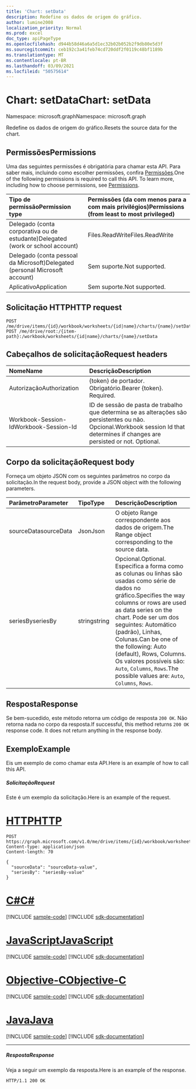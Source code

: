 ```yaml
---
title: 'Chart: setData'
description: Redefine os dados de origem do gráfico.
author: lumine2008
localization_priority: Normal
ms.prod: excel
doc_type: apiPageType
ms.openlocfilehash: d944b58d46a6a5d1ec32b02b052b2f9db80e5d3f
ms.sourcegitcommit: ceb192c3a41feb74cd720ddf2f0119c48bf1189b
ms.translationtype: MT
ms.contentlocale: pt-BR
ms.lasthandoff: 03/09/2021
ms.locfileid: "50575614"
---
```

# <a name="chart-setdata"></a><span data-ttu-id="de32c-103">Chart: setData</span><span class="sxs-lookup"><span data-stu-id="de32c-103">Chart: setData</span></span>

<span data-ttu-id="de32c-104">Namespace: microsoft.graph</span><span class="sxs-lookup"><span data-stu-id="de32c-104">Namespace: microsoft.graph</span></span>

<span data-ttu-id="de32c-105">Redefine os dados de origem do gráfico.</span><span class="sxs-lookup"><span data-stu-id="de32c-105">Resets the source data for the chart.</span></span>
## <a name="permissions"></a><span data-ttu-id="de32c-106">Permissões</span><span class="sxs-lookup"><span data-stu-id="de32c-106">Permissions</span></span>
<span data-ttu-id="de32c-p101">Uma das seguintes permissões é obrigatória para chamar esta API. Para saber mais, incluindo como escolher permissões, confira [Permissões](/graph/permissions-reference).</span><span class="sxs-lookup"><span data-stu-id="de32c-p101">One of the following permissions is required to call this API. To learn more, including how to choose permissions, see [Permissions](/graph/permissions-reference).</span></span>

|<span data-ttu-id="de32c-109">Tipo de permissão</span><span class="sxs-lookup"><span data-stu-id="de32c-109">Permission type</span></span>      | <span data-ttu-id="de32c-110">Permissões (da com menos para a com mais privilégios)</span><span class="sxs-lookup"><span data-stu-id="de32c-110">Permissions (from least to most privileged)</span></span>              |
|:--------------------|:---------------------------------------------------------|
|<span data-ttu-id="de32c-111">Delegado (conta corporativa ou de estudante)</span><span class="sxs-lookup"><span data-stu-id="de32c-111">Delegated (work or school account)</span></span> | <span data-ttu-id="de32c-112">Files.ReadWrite</span><span class="sxs-lookup"><span data-stu-id="de32c-112">Files.ReadWrite</span></span>    |
|<span data-ttu-id="de32c-113">Delegado (conta pessoal da Microsoft)</span><span class="sxs-lookup"><span data-stu-id="de32c-113">Delegated (personal Microsoft account)</span></span> | <span data-ttu-id="de32c-114">Sem suporte.</span><span class="sxs-lookup"><span data-stu-id="de32c-114">Not supported.</span></span>    |
|<span data-ttu-id="de32c-115">Aplicativo</span><span class="sxs-lookup"><span data-stu-id="de32c-115">Application</span></span> | <span data-ttu-id="de32c-116">Sem suporte.</span><span class="sxs-lookup"><span data-stu-id="de32c-116">Not supported.</span></span> |

## <a name="http-request"></a><span data-ttu-id="de32c-117">Solicitação HTTP</span><span class="sxs-lookup"><span data-stu-id="de32c-117">HTTP request</span></span>
<!-- { "blockType": "ignored" } -->
```http
POST /me/drive/items/{id}/workbook/worksheets/{id|name}/charts/{name}/setData
POST /me/drive/root:/{item-path}:/workbook/worksheets/{id|name}/charts/{name}/setData

```
## <a name="request-headers"></a><span data-ttu-id="de32c-118">Cabeçalhos de solicitação</span><span class="sxs-lookup"><span data-stu-id="de32c-118">Request headers</span></span>
| <span data-ttu-id="de32c-119">Nome</span><span class="sxs-lookup"><span data-stu-id="de32c-119">Name</span></span>       | <span data-ttu-id="de32c-120">Descrição</span><span class="sxs-lookup"><span data-stu-id="de32c-120">Description</span></span>|
|:---------------|:----------|
| <span data-ttu-id="de32c-121">Autorização</span><span class="sxs-lookup"><span data-stu-id="de32c-121">Authorization</span></span>  | <span data-ttu-id="de32c-p102">{token} de portador. Obrigatório.</span><span class="sxs-lookup"><span data-stu-id="de32c-p102">Bearer {token}. Required.</span></span> |
| <span data-ttu-id="de32c-124">Workbook-Session-Id</span><span class="sxs-lookup"><span data-stu-id="de32c-124">Workbook-Session-Id</span></span>  | <span data-ttu-id="de32c-p103">ID de sessão de pasta de trabalho que determina se as alterações são persistentes ou não. Opcional.</span><span class="sxs-lookup"><span data-stu-id="de32c-p103">Workbook session Id that determines if changes are persisted or not. Optional.</span></span>|

## <a name="request-body"></a><span data-ttu-id="de32c-127">Corpo da solicitação</span><span class="sxs-lookup"><span data-stu-id="de32c-127">Request body</span></span>
<span data-ttu-id="de32c-128">Forneça um objeto JSON com os seguintes parâmetros no corpo da solicitação.</span><span class="sxs-lookup"><span data-stu-id="de32c-128">In the request body, provide a JSON object with the following parameters.</span></span>

| <span data-ttu-id="de32c-129">Parâmetro</span><span class="sxs-lookup"><span data-stu-id="de32c-129">Parameter</span></span>    | <span data-ttu-id="de32c-130">Tipo</span><span class="sxs-lookup"><span data-stu-id="de32c-130">Type</span></span>   |<span data-ttu-id="de32c-131">Descrição</span><span class="sxs-lookup"><span data-stu-id="de32c-131">Description</span></span>|
|:---------------|:--------|:----------|
|<span data-ttu-id="de32c-132">sourceData</span><span class="sxs-lookup"><span data-stu-id="de32c-132">sourceData</span></span>|<span data-ttu-id="de32c-133">Json</span><span class="sxs-lookup"><span data-stu-id="de32c-133">Json</span></span>|<span data-ttu-id="de32c-134">O objeto Range correspondente aos dados de origem.</span><span class="sxs-lookup"><span data-stu-id="de32c-134">The Range object corresponding to the source data.</span></span>|
|<span data-ttu-id="de32c-135">seriesBy</span><span class="sxs-lookup"><span data-stu-id="de32c-135">seriesBy</span></span>|<span data-ttu-id="de32c-136">string</span><span class="sxs-lookup"><span data-stu-id="de32c-136">string</span></span>|<span data-ttu-id="de32c-137">Opcional.</span><span class="sxs-lookup"><span data-stu-id="de32c-137">Optional.</span></span> <span data-ttu-id="de32c-138">Especifica a forma como as colunas ou linhas são usadas como série de dados no gráfico.</span><span class="sxs-lookup"><span data-stu-id="de32c-138">Specifies the way columns or rows are used as data series on the chart.</span></span> <span data-ttu-id="de32c-139">Pode ser um dos seguintes: Automático (padrão), Linhas, Colunas.</span><span class="sxs-lookup"><span data-stu-id="de32c-139">Can be one of the following: Auto (default), Rows, Columns.</span></span>  <span data-ttu-id="de32c-140">Os valores possíveis são: `Auto`, `Columns`, `Rows`.</span><span class="sxs-lookup"><span data-stu-id="de32c-140">The possible values are: `Auto`, `Columns`, `Rows`.</span></span>|

## <a name="response"></a><span data-ttu-id="de32c-141">Resposta</span><span class="sxs-lookup"><span data-stu-id="de32c-141">Response</span></span>

<span data-ttu-id="de32c-p105">Se bem-sucedido, este método retorna um código de resposta `200 OK`. Não retorna nada no corpo da resposta.</span><span class="sxs-lookup"><span data-stu-id="de32c-p105">If successful, this method returns `200 OK` response code. It does not return anything in the response body.</span></span>

## <a name="example"></a><span data-ttu-id="de32c-144">Exemplo</span><span class="sxs-lookup"><span data-stu-id="de32c-144">Example</span></span>
<span data-ttu-id="de32c-145">Eis um exemplo de como chamar esta API.</span><span class="sxs-lookup"><span data-stu-id="de32c-145">Here is an example of how to call this API.</span></span>
##### <a name="request"></a><span data-ttu-id="de32c-146">Solicitação</span><span class="sxs-lookup"><span data-stu-id="de32c-146">Request</span></span>
<span data-ttu-id="de32c-147">Este é um exemplo da solicitação.</span><span class="sxs-lookup"><span data-stu-id="de32c-147">Here is an example of the request.</span></span>

# <a name="http"></a>[<span data-ttu-id="de32c-148">HTTP</span><span class="sxs-lookup"><span data-stu-id="de32c-148">HTTP</span></span>](#tab/http)
<!-- {
  "blockType": "request",
  "name": "chart_setdata"
}-->
```http
POST https://graph.microsoft.com/v1.0/me/drive/items/{id}/workbook/worksheets/{id|name}/charts/{name}/setData
Content-type: application/json
Content-length: 70

{
  "sourceData": "sourceData-value",
  "seriesBy": "seriesBy-value"
}
```
# <a name="c"></a>[<span data-ttu-id="de32c-149">C#</span><span class="sxs-lookup"><span data-stu-id="de32c-149">C#</span></span>](#tab/csharp)
[!INCLUDE [sample-code](../includes/snippets/csharp/chart-setdata-csharp-snippets.md)]
[!INCLUDE [sdk-documentation](../includes/snippets/snippets-sdk-documentation-link.md)]

# <a name="javascript"></a>[<span data-ttu-id="de32c-150">JavaScript</span><span class="sxs-lookup"><span data-stu-id="de32c-150">JavaScript</span></span>](#tab/javascript)
[!INCLUDE [sample-code](../includes/snippets/javascript/chart-setdata-javascript-snippets.md)]
[!INCLUDE [sdk-documentation](../includes/snippets/snippets-sdk-documentation-link.md)]

# <a name="objective-c"></a>[<span data-ttu-id="de32c-151">Objective-C</span><span class="sxs-lookup"><span data-stu-id="de32c-151">Objective-C</span></span>](#tab/objc)
[!INCLUDE [sample-code](../includes/snippets/objc/chart-setdata-objc-snippets.md)]
[!INCLUDE [sdk-documentation](../includes/snippets/snippets-sdk-documentation-link.md)]

# <a name="java"></a>[<span data-ttu-id="de32c-152">Java</span><span class="sxs-lookup"><span data-stu-id="de32c-152">Java</span></span>](#tab/java)
[!INCLUDE [sample-code](../includes/snippets/java/chart-setdata-java-snippets.md)]
[!INCLUDE [sdk-documentation](../includes/snippets/snippets-sdk-documentation-link.md)]

---


##### <a name="response"></a><span data-ttu-id="de32c-153">Resposta</span><span class="sxs-lookup"><span data-stu-id="de32c-153">Response</span></span>
<span data-ttu-id="de32c-154">Veja a seguir um exemplo da resposta.</span><span class="sxs-lookup"><span data-stu-id="de32c-154">Here is an example of the response.</span></span> 
<!-- {
  "blockType": "response"
} -->
```http
HTTP/1.1 200 OK
```

<!-- uuid: 8fcb5dbc-d5aa-4681-8e31-b001d5168d79
2015-10-25 14:57:30 UTC -->
<!-- {
  "type": "#page.annotation",
  "description": "Chart: setData",
  "keywords": "",
  "section": "documentation",
  "tocPath": "",
  "suppressions": [
  ]
}-->

